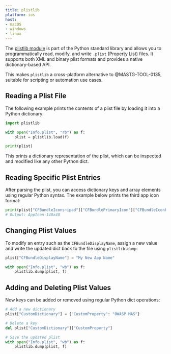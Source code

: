 ```yaml
---
title: plistlib
platform: ios
host:
- macOS
- windows
- linux
---
```


The [plistlib module](https://docs.python.org/3/library/plistlib.html) is part of the Python standard library and allows you to programmatically read, modify, and write `.plist` (Property List) files. It supports both XML and binary plist formats and provides a native dictionary-based API.

This makes `plistlib` a cross-platform alternative to @MASTG-TOOL-0135, suitable for scripting or automation use cases.

## Reading a Plist File

The following example prints the contents of a plist file by loading it into a Python dictionary:

```python
import plistlib

with open("Info.plist", "rb") as f:
    plist = plistlib.load(f)

print(plist)
```

This prints a dictionary representation of the plist, which can be inspected and modified like any other Python dict.

## Reading Specific Plist Entries

After parsing the plist, you can access dictionary keys and array elements using regular Python syntax. The example below prints the third app icon format:

```python
print(plist["CFBundleIcons~ipad"]["CFBundlePrimaryIcon"]["CFBundleIconFiles"][2])
# Output: AppIcon-140x40
```

## Changing Plist Values

To modify an entry such as the `CFBundleDisplayName`, assign a new value and write the updated dict back to the file using `plistlib.dump`:

```python
plist["CFBundleDisplayName"] = "My New App Name"

with open("Info.plist", "wb") as f:
    plistlib.dump(plist, f)
```

## Adding and Deleting Plist Values

New keys can be added or removed using regular Python dict operations:

```python
# Add a new dictionary
plist["CustomDictionary"] = {"CustomProperty": "OWASP MAS"}

# Delete a key
del plist["CustomDictionary"]["CustomProperty"]

# Save the updated plist
with open("Info.plist", "wb") as f:
    plistlib.dump(plist, f)
```
